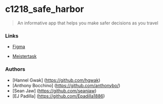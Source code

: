 # c1218_safe_harbor

> An informative app that helps you make safer decisions as you travel

### Links
- [Figma](https://www.figma.com/file/bvOHwFKU5kO56UclwyWL6PXh/Safe-Harbor-Final-Project?node-id=0%3A1)

- [Meistertask](https://www.meistertask.com/app/project/i6RD7nCW/final-project-safe-harbor)

### Authors
- [Hannel Gwak] (https://github.com/hgwak)
- [Anthony Bocchino] (https://github.com/anthonybo/)
- [Sean Jaw] (https://github.com/seanjaw)
- [EJ Padilla] (https://github.com/Epadilla1886)
